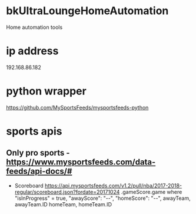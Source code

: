 # bkUltraLoungeHomeAutomation
Home automation tools

# ip address
192.168.86.182

# python wrapper 
https://github.com/MySportsFeeds/mysportsfeeds-python

# sports apis
## Only pro sports - https://www.mysportsfeeds.com/data-feeds/api-docs/#
- Scoreboard https://api.mysportsfeeds.com/v1.2/pull/nba/2017-2018-regular/scoreboard.json?fordate=20171024
.gameScore.game where "isInProgress" = true,
"awayScore": "--",
"homeScore": "--",
awayTeam, awayTeam.ID
homeTeam, homeTeam.ID